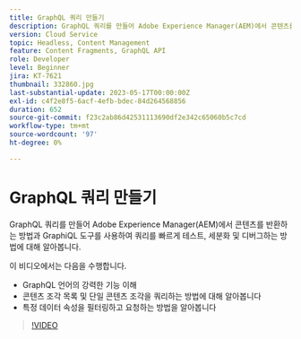 ```yaml
---
title: GraphQL 쿼리 만들기
description: GraphQL 쿼리를 만들어 Adobe Experience Manager(AEM)에서 콘텐츠를 반환하는 방법과 GraphiQL 도구를 사용하여 쿼리를 빠르게 테스트, 세분화 및 디버그하는 방법에 대해 알아봅니다.
version: Cloud Service
topic: Headless, Content Management
feature: Content Fragments, GraphQL API
role: Developer
level: Beginner
jira: KT-7621
thumbnail: 332860.jpg
last-substantial-update: 2023-05-17T00:00:00Z
exl-id: c4f2e8f5-6acf-4efb-bdec-84d264568856
duration: 652
source-git-commit: f23c2ab86d42531113690df2e342c65060b5c7cd
workflow-type: tm+mt
source-wordcount: '97'
ht-degree: 0%

---
```


# GraphQL 쿼리 만들기

GraphQL 쿼리를 만들어 Adobe Experience Manager(AEM)에서 콘텐츠를 반환하는 방법과 GraphiQL 도구를 사용하여 쿼리를 빠르게 테스트, 세분화 및 디버그하는 방법에 대해 알아봅니다.

이 비디오에서는 다음을 수행합니다.

+ GraphQL 언어의 강력한 기능 이해
+ 콘텐츠 조각 목록 및 단일 콘텐츠 조각을 쿼리하는 방법에 대해 알아봅니다
+ 특정 데이터 속성을 필터링하고 요청하는 방법을 알아봅니다

>[!VIDEO](https://video.tv.adobe.com/v/332860?quality=12&learn=on)


